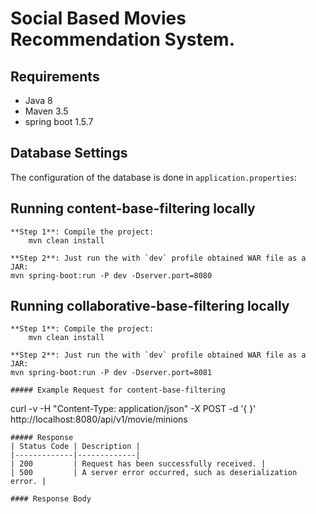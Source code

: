 # Social Based Movies Recommendation System.

## Requirements
* Java 8
* Maven 3.5
* spring boot 1.5.7

## Database Settings
The configuration of the database is done in `application.properties`:

## Running content-base-filtering locally
	**Step 1**: Compile the project:	
		mvn clean install

	**Step 2**: Just run the with `dev` profile obtained WAR file as a JAR:
	mvn spring-boot:run -P dev -Dserver.port=8080

## Running collaborative-base-filtering locally
	**Step 1**: Compile the project:	
		mvn clean install

	**Step 2**: Just run the with `dev` profile obtained WAR file as a JAR:
	mvn spring-boot:run -P dev -Dserver.port=8081

```
##### Example Request for content-base-filtering
```
curl -v -H "Content-Type: application/json" -X POST -d '{
<Request-Json-Here>
}' http://localhost:8080/api/v1/movie/minions
```
##### Response
| Status Code | Description |
|-------------|-------------|
| 200         | Request has been successfully received. |
| 500         | A server error occurred, such as deserialization error. |

#### Response Body
```
